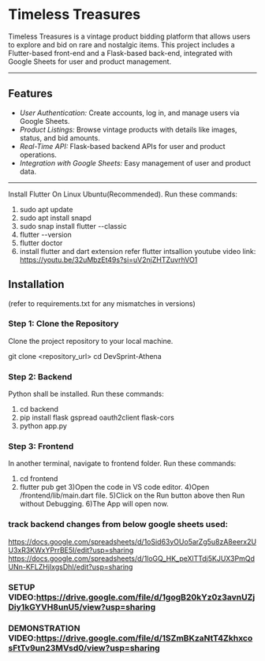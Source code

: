# Timeless Treasures

Timeless Treasures is a vintage product bidding platform that allows users to explore and bid on rare and nostalgic items. This project includes a Flutter-based front-end and a Flask-based back-end, integrated with Google Sheets for user and product management.

---

## Features

- *User Authentication:* Create accounts, log in, and manage users via Google Sheets.
- *Product Listings:* Browse vintage products with details like images, status, and bid amounts.
- *Real-Time API:* Flask-based backend APIs for user and product operations.
- *Integration with Google Sheets:* Easy management of user and product data.

---
Install Flutter On Linux Ubuntu(Recommended). Run these commands:
1) sudo apt update
2) sudo apt install snapd
3) sudo snap install flutter --classic
4) flutter --version
5) flutter doctor
6) install flutter and dart extension
refer flutter intsallion youtube video link: https://youtu.be/32uMbzEt49s?si=uV2njZHTZuvrhVO1



 

## Installation
(refer to requirements.txt for any mismatches in versions)

### Step 1: Clone the Repository
Clone the project repository to your local machine.


git clone <repository_url>
cd DevSprint-Athena

### Step 2: Backend
Python shall be installed. Run these commands:
1) cd backend
2) pip install flask gspread oauth2client flask-cors
3) python app.py

### Step 3: Frontend
In another terminal, navigate to frontend folder. Run these commands:
1) cd frontend
2) flutter pub get
3)Open the code in VS code editor. 
4)Open /frontend/lib/main.dart file. 
5)Click on the Run button above then Run without Debugging.
6)The App will open now.

### track backend changes from below google sheets used:
https://docs.google.com/spreadsheets/d/1oSid63yOUo5arZg5u8zA8eerx2UU3xR3KWxYPrrBE5I/edit?usp=sharing
https://docs.google.com/spreadsheets/d/1loGQ_HK_peXlTTdj5KJUX3PmQdUNn-KFLZHjIxgsDhI/edit?usp=sharing

### SETUP VIDEO:https://drive.google.com/file/d/1gogB20kYz0z3avnUZjDiy1kGYVH8unU5/view?usp=sharing
### DEMONSTRATION VIDEO:https://drive.google.com/file/d/1SZmBKzaNtT4ZkhxcosFtTv9un23MVsd0/view?usp=sharing

